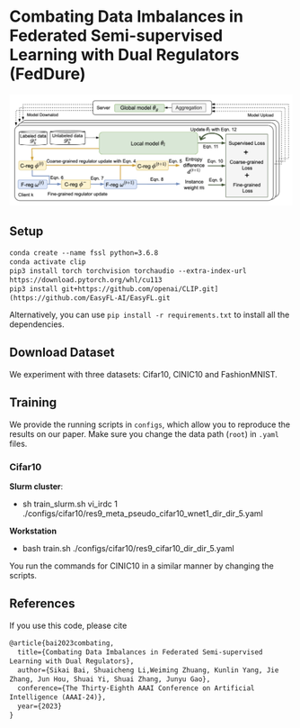 # Combating Data Imbalances in Federated Semi-supervised Learning with Dual Regulators (FedDure)
![FedDure](framework.png)
## Setup
```
conda create --name fssl python=3.6.8
conda activate clip
pip3 install torch torchvision torchaudio --extra-index-url https://download.pytorch.org/whl/cu113
pip3 install git+https://github.com/openai/CLIP.git](https://github.com/EasyFL-AI/EasyFL.git
```
Alternatively, you can use `pip install -r requirements.txt` to install all the dependencies.

## Download Dataset
We experiment with three datasets: Cifar10, CINIC10 and FashionMNIST.

## Training
We provide the running scripts in `configs`, which allow you to reproduce the results on our paper.
Make sure you change the data path (`root`) in `.yaml` files.

### Cifar10
**Slurm cluster**:

- sh train_slurm.sh vi_irdc 1 ./configs/cifar10/res9_meta_pseudo_cifar10_wnet1_dir_dir_5.yaml

**Workstation**

- bash train.sh ./configs/cifar10/res9_cifar10_dir_dir_5.yaml

You run the commands for CINIC10 in a similar manner by changing the scripts.
## References
If you use this code, please cite
```
@article{bai2023combating,
  title={Combating Data Imbalances in Federated Semi-supervised Learning with Dual Regulators},
  author={Sikai Bai, Shuaicheng Li,Weiming Zhuang, Kunlin Yang, Jie Zhang, Jun Hou, Shuai Yi, Shuai Zhang, Junyu Gao},
  conference={The Thirty-Eighth AAAI Conference on Artificial Intelligence (AAAI-24)},
  year={2023}
}
```
